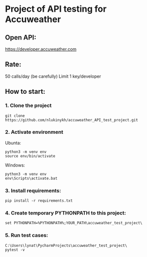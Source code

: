 # Project of API testing for Accuweather

## Open API:
https://developer.accuweather.com

## Rate: 
50 calls/day (be carefully)
Limit 1 key/developer

## How to start:
### 1. Clone the project
```
git clone https://github.com/nlukinykh/accuweather_API_test_project.git
```

### 2. Activate environment
Ubunta:
```
python3 -m venv env
source env/bin/activate
```
Windows:
```
python3 -m venv env
env\Scripts\activate.bat
```
### 3. Install requirements:
```
pip install -r requirements.txt
```
### 4. Create temporary PYTHONPATH to this project:
```
set PYTHONPATH=%PYTHONPATH%;YOUR_PATH\accuweather_test_project\
```
### 5. Run test cases:
```
C:\Users\lynat\PycharmProjects\accuweather_test_project\
pytest -v
```
